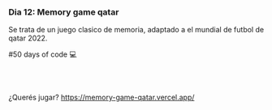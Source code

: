 ### Dia 12: Memory game qatar

Se trata de un juego clasico de memoria, adaptado a el mundial de futbol de qatar 2022.


#50 days of code 💻

<br></br>

¿Querés jugar? 
https://memory-game-qatar.vercel.app/

<br></br>

